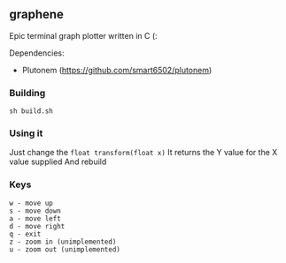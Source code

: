 ## graphene

Epic terminal graph plotter written in C (:

Dependencies:
- Plutonem (https://github.com/smart6502/plutonem)

### Building
```
sh build.sh
```

### Using it
Just change the `float transform(float x)`
It returns the Y value for the X value supplied
And rebuild

### Keys
```
w - move up
s - move down
a - move left
d - move right
q - exit
z - zoom in (unimplemented)
u - zoom out (unimplemented)
```
